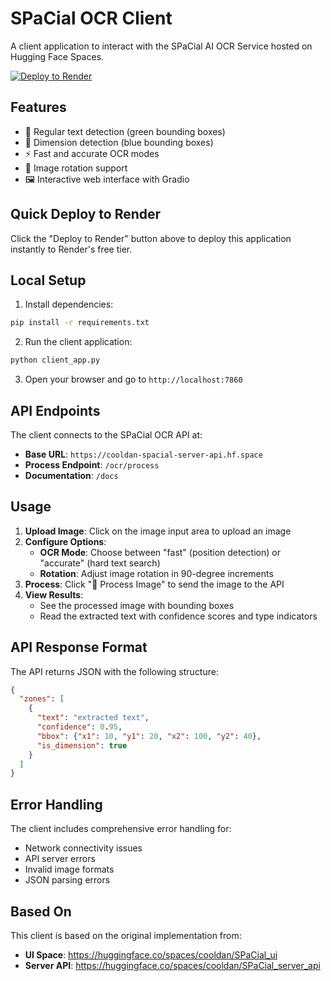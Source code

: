 # SPaCial OCR Client

A client application to interact with the SPaCial AI OCR Service hosted on Hugging Face Spaces.

[![Deploy to Render](https://render.com/images/deploy-to-render-button.svg)](https://render.com/deploy?repo=https://github.com/YOUR_USERNAME/spacial-ocr-client)

## Features

- 📝 Regular text detection (green bounding boxes)
- 📐 Dimension detection (blue bounding boxes) 
- ⚡ Fast and accurate OCR modes
- 🔄 Image rotation support
- 🖼️ Interactive web interface with Gradio

## Quick Deploy to Render

Click the "Deploy to Render" button above to deploy this application instantly to Render's free tier.

## Local Setup

1. Install dependencies:
```bash
pip install -r requirements.txt
```

2. Run the client application:
```bash
python client_app.py
```

3. Open your browser and go to `http://localhost:7860`

## API Endpoints

The client connects to the SPaCial OCR API at:
- **Base URL**: `https://cooldan-spacial-server-api.hf.space`
- **Process Endpoint**: `/ocr/process`
- **Documentation**: `/docs`

## Usage

1. **Upload Image**: Click on the image input area to upload an image
2. **Configure Options**:
   - **OCR Mode**: Choose between "fast" (position detection) or "accurate" (hard text search)
   - **Rotation**: Adjust image rotation in 90-degree increments
3. **Process**: Click "🚀 Process Image" to send the image to the API
4. **View Results**: 
   - See the processed image with bounding boxes
   - Read the extracted text with confidence scores and type indicators

## API Response Format

The API returns JSON with the following structure:
```json
{
  "zones": [
    {
      "text": "extracted text",
      "confidence": 0.95,
      "bbox": {"x1": 10, "y1": 20, "x2": 100, "y2": 40},
      "is_dimension": true
    }
  ]
}
```

## Error Handling

The client includes comprehensive error handling for:
- Network connectivity issues
- API server errors
- Invalid image formats
- JSON parsing errors

## Based On

This client is based on the original implementation from:
- **UI Space**: https://huggingface.co/spaces/cooldan/SPaCial_ui
- **Server API**: https://huggingface.co/spaces/cooldan/SPaCial_server_api
